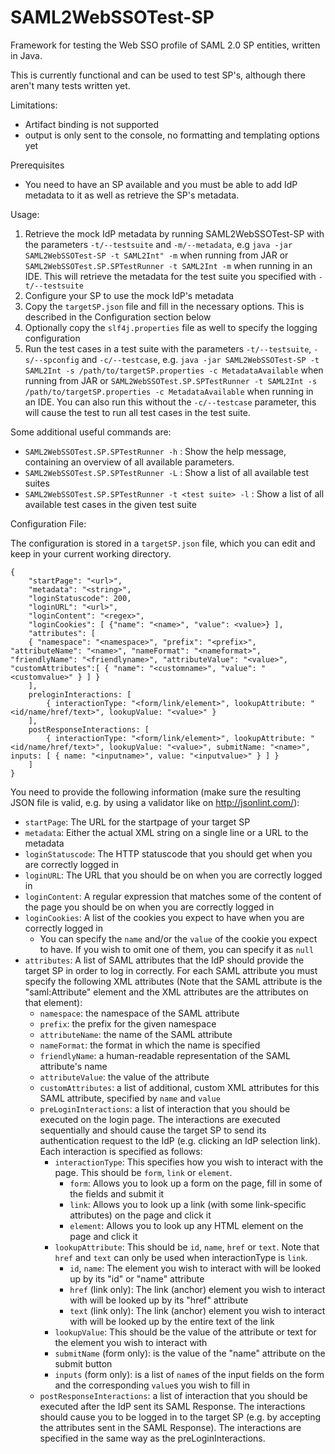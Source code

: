 SAML2WebSSOTest-SP
============

Framework for testing the Web SSO profile of SAML 2.0 SP entities, written in Java.

This is currently functional and can be used to test SP's, although there aren't many tests written yet.

Limitations:
- Artifact binding is not supported
- output is only sent to the console, no formatting and templating options yet

Prerequisites
- You need to have an SP available and you must be able to add IdP metadata to it as well as retrieve the SP's metadata.

Usage:

1. Retrieve the mock IdP metadata by running SAML2WebSSOTest-SP with the parameters ```-t/--testsuite``` and ```-m/--metadata```, e.g ```java -jar SAML2WebSSOTest-SP -t SAML2Int" -m``` when running from JAR or ```SAML2WebSSOTest.SP.SPTestRunner -t SAML2Int -m``` when running in an IDE. This will retrieve the metadata for the test suite you specified with ```-t/--testsuite```
2. Configure your SP to use the mock IdP's metadata
3. Copy the ```targetSP.json``` file and fill in the necessary options. This is described in the Configuration section below
4. Optionally copy the ```slf4j.properties``` file as well to specify the logging configuration
5. Run the test cases in a test suite with the parameters ```-t/--testsuite```, ```-s/--spconfig``` and ```-c/--testcase```, e.g. ```java -jar SAML2WebSSOTest-SP -t SAML2Int -s /path/to/targetSP.properties -c MetadataAvailable``` when running from JAR or ```SAML2WebSSOTest.SP.SPTestRunner -t SAML2Int -s /path/to/targetSP.properties -c MetadataAvailable``` when running in an IDE. You can also run this without the ```-c/--testcase``` parameter, this will cause the test to run all test cases in the test suite.

Some additional useful commands are:
- ```SAML2WebSSOTest.SP.SPTestRunner -h``` : Show the help message, containing an overview of all available parameters.
- ```SAML2WebSSOTest.SP.SPTestRunner -L``` : Show a list of all available test suites 
- ```SAML2WebSSOTest.SP.SPTestRunner -t <test suite> -l``` : Show a list of all available test cases in the given test suite

Configuration File:

The configuration is stored in a `targetSP.json` file, which you can edit and keep in your current working directory.

```
{
	"startPage": "<url>",
	"metadata": "<string>",
	"loginStatuscode": 200,
	"loginURL": "<url>",
	"loginContent": "<regex>",
	"loginCookies": [ {"name": "<name>", "value": <value>} ],
	"attributes": [
	{ "namespace": "<namespace>", "prefix": "<prefix>", "attributeName": "<name>", "nameFormat": "<nameformat>", "friendlyName": "<friendlyname>", "attributeValue": "<value>", "customAttributes":[ { "name": "<customname>", "value": "<customvalue>" } ] }
	],
	preloginInteractions: [
		{ interactionType: "<form/link/element>", lookupAttribute: "<id/name/href/text>", lookupValue: "<value>" }
	],
	postResponseInteractions: [
		{ interactionType: "<form/link/element>", lookupAttribute: "<id/name/href/text>", lookupValue: "<value>", submitName: "<name>", inputs: [ { name: "<inputname>", value: "<inputvalue>" } ] }
	]
}
```

You need to provide the following information (make sure the resulting JSON file is valid, e.g. by using a validator like on http://jsonlint.com/):
- `startPage`: The URL for the startpage of your target SP
- `metadata`: Either the actual XML string on a single line or a URL to the metadata
- `loginStatuscode`: The HTTP statuscode that you should get when you are correctly logged in
- `loginURL`: The URL that you should be on when you are correctly logged in
- `loginContent`: A regular expression that matches some of the content of the page you should be on when you are correctly logged in 
- `loginCookies`: A list of the cookies you expect to have when you are correctly logged in
  - You can specify the `name` and/or the `value` of the cookie you expect to have. If you wish to omit one of them, you can specify it as `null`
- `attributes`: A list of SAML attributes that the IdP should provide the target SP in order to log in correctly. For each SAML attribute you must specify the following XML attributes (Note that the SAML attribute is the "saml:Attribute" element and the XML attributes are the attributes on that element):
  - `namespace`: the namespace of the SAML attribute 
  - `prefix`: the prefix for the given namespace
  - `attributeName`: the name of the SAML attribute
  - `nameFormat`: the format in which the name is specified
  - `friendlyName`: a human-readable representation of the SAML attribute's name
  - `attributeValue`: the value of the attribute
  - `customAttributes`: a list of additional, custom XML attributes for this SAML attribute, specified by `name` and `value`
  - `preLoginInteractions`: a list of interaction that you should be executed on the login page. The interactions are executed sequentially and should cause the target SP to send its authentication request to the IdP (e.g. clicking an IdP selection link). Each interaction is specified as follows: 
    - `interactionType`: This specifies how you wish to interact with the page. This should be `form`, `link` or `element`.
      - `form`: Allows you to look up a form on the page, fill in some of the fields and submit it
      - `link`: Allows you to look up a link (with some link-specific attributes) on the page and click it
      - `element`: Allows you to look up any HTML element on the page and click it
    - `lookupAttribute`: This should be `id`, `name`, `href` or `text`. Note that `href` and `text` can only be used when interactionType is `link`. 
      - `id`, `name`: The element you wish to interact with will be looked up by its "id" or "name" attribute
      - `href` (link only): The link (anchor) element you wish to interact with will be looked up by its "href" attribute 
      - `text` (link only):  The link (anchor) element you wish to interact with will be looked up by the entire text of the link
    - `lookupValue`: This should be the value of the attribute or text for the element you wish to interact with
    - `submitName` (form only): is the value of the "name" attribute on the submit button
    - `inputs` (form only): is a list of `name`s of the input fields on the form and the corresponding `value`s you wish to fill in 
  - `postResponseInteractions`: a list of interaction that you should be executed after the IdP sent its SAML Response. The interactions should cause you to be logged in to the target SP (e.g. by accepting the attributes sent in the SAML Response). The interactions are specified in the same way as the preLoginInteractions.
